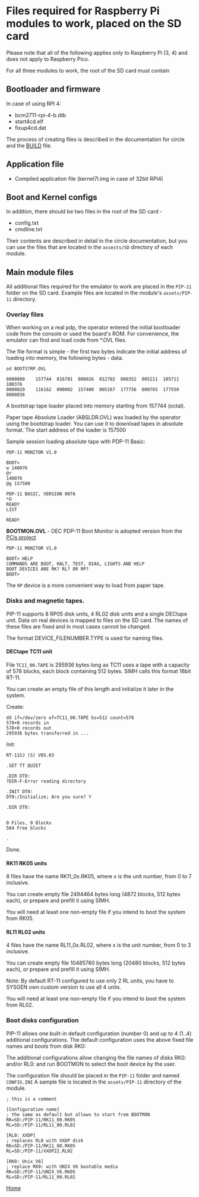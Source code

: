 # Files required for Raspberry Pi modules to work, placed on the SD card

Please note that all of the following applies only to Raspberry Pi (3, 4) and does not apply to Raspberry Pico.

For all three modules to work, the root of the SD card must contain

## Bootloader and firmware

In case of using RPI 4:

- bcm2711-rpi-4-b.dtb
- start4cd.elf
- fixup4cd.dat

The process of creating files is described in the documentation for circle and the [BUILD](BUILD.md) file.

## Application file

- Compiled application file (kernel7l.img in case of 32bit RPI4)

## Boot and Kernel configs

In addition, there should be two files in the root of the SD card -

- config.txt
- cmdline.txt

Their contents are described in detail in the circle documentation, but you can use the files that are located in the `assests/SD` directory of each module.

## Main module files

All additional files required for the emulator to work are placed in the `PIP-11` folder on the SD card.
Example files are located in the module's `assets/PIP-11` directory.

### Overlay files

When working on a real pdp, the operator entered the initial bootloader code from the console or used the board's ROM. For convenience, the emulator can find and load code from *.OVL files.

The file format is simple - the first two bytes indicate the initial address of loading into memory, the following bytes - data.

    od BOOTSTRP.OVL

    0000000    157744  016701  000026  012702  000352  005211  105711  100376
    0000020    116162  000002  157400  005267  177756  000765  177550
    0000036

A bootstrap tape loader placed into memory starting from 157744 (octal).

Paper tape Absolute Loader (ABSLDR.OVL) was loaded by the operator using the bootstrap loader.
You can use it to download tapes in absolute format. The start address of the loader is 157500

Sample session loading absolute tape with PDP-11 Basic:

    PDP-11 MONITOR V1.0
    
    BOOT> 
    w 140076
    @r
    140076
    @g 157500
    
    PDP-11 BASIC, VERSION 007A
    *O 
    READY
    LIST
    
    READY


**BOOTMON.OVL** - DEC PDP-11 Boot Monitor is adopted version from the [PCjs project](https://www.pcjs.org/software/dec/pdp11/boot/monitor/)

    PDP-11 MONITOR V1.0
    
    BOOT> HELP
    COMMANDS ARE BOOT, HALT, TEST, DIAG, LIGHTS AND HELP
    BOOT DEVICES ARE RK? RL? OR RP?
    BOOT>

The `RP` device is a more convenient way to load from paper tape.

### Disks and magnetic tapes.

PIP-11 supports 8 RP05 disk units, 4 RL02 disk units and a single DECtape unit.
Data on real devices is mapped to files on the SD card. 
The names of these files are fixed and in most cases cannot be changed.

The format DEVICE_FILENUMBER.TYPE is used for naming files.

#### DECtape TC11 unit

File `TC11_00.TAPE` is 295936 bytes long as TC11 uses a tape with a capacity of 578 blocks, each block containing 512 bytes.
SIMH calls this format 16bit RT-11.

You can create an empty file of this length and initialize it later in the system.


Create:

    dd if=/dev/zero of=TC11_00.TAPE bs=512 count=578
    578+0 records in
    578+0 records out
    295936 bytes transferred in ...

Init:

    RT-11SJ (S) V05.03  
    
    .SET TT QUIET

    .DIR DT0:
    ?DIR-F-Error reading directory
    
    .INIT DT0:
    DT0:/Initialize; Are you sure? Y
    
    .DIR DT0:
    
    
    0 Files, 0 Blocks
    564 Free blocks
    
    .

Done.

#### RK11 RK05 units

8 files have the name RK11_0x.RK05, where x is the unit number, from 0 to 7 inclusive.

You can create empty file 2494464 bytes long (4872 blocks, 512 bytes each), or prepare and prefill it using SIMH.

You will need at least one non-empty file if you intend to boot the system from RK05.

#### RL11 RL02 units

4 files have the name RL11_0x.RL02, where x is the unit number, from 0 to 3 inclusive.

You can create empty file 10485760 bytes long (20480 blocks, 512 bytes each), or prepare and prefill it using SIMH.

Note: By default RT-11 configured to use only 2 RL units, you have to SYSGEN own custom version to use all 4 units.

You will need at least one non-empty file if you intend to boot the system from RL02.

### Boot disks configuration

PIP-11 allows one built-in default configuration (number 0) and up to 4 (1..4) additional configurations. The default configuration uses the above fixed file names and boots from disk RK0:

The additional configurations allow changing the file names of disks RK0: and/or RL0: and run BOOTMON to select the boot device by the user.

The configuration file should be placed in the `PIP-11` folder and named `CONFIG.INI`
A sample file is located in the `assets/PIP-11` directory of the module.

    ; this is a comment
    
    [Configuration name]
    ; the same as default but allows to start from BOOTMON
    RK=SD:/PIP-11/RK11_00.RK05
    RL=SD:/PIP-11/RL11_00.RL02
    
    [RL0: XXDP]
    ; replaces RL0 with XXDP disk
    RK=SD:/PIP-11/RK11_00.RK05
    RL=SD:/PIP-11/XXDP22.RL02
    
    [RK0: Unix V6]
    ; replace RK0: with UNIX V6 bootable media
    RK=SD:/PIP-11/UNIX_V6.RK05
    RL=SD:/PIP-11/RL11_00.RL02

[Home](README.md#further-reading)
